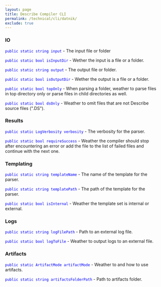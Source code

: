 ```yaml
---
layout: page
title: Describe Compiler CLI
permalink: /technical/cli/datnik/
exclude: true
---
```

### IO
<span style="color:blue">```public static string input```</span> - The input file or folder

<span style="color:blue">```public static bool isInputDir```</span> - Wether the input is a file or a folder.

<span style="color:blue">```public static string output```</span> - The output file or folder.

<span style="color:blue">```public static bool isOutputDir```</span> - Wether the output is a file or a folder.

<span style="color:blue">```public static bool topOnly```</span> - When parsing a folder, weather to parse files in top directory only or parse files in child directories as well.

<span style="color:blue">```public static bool dsOnly```</span> - Weather to omit files that are not Describe source files (".DS").

### Results
<span style="color:blue">```public static LogVerbosity verbosity```</span> - The verbosity for the parser.

<span style="color:blue">```public static bool requireSuccess```</span> - Weather the compiler should stop after encountering an error or add the file to the list of failed files and continue with the next one.

### Templating
<span style="color:blue">```public static string templateName```</span> - The name of the template for the parser.

<span style="color:blue">```public static string templatePath```</span> - The path of the template for the parser.

<span style="color:blue">```public static bool isInternal```</span> - Weather the template set is internal or external.

### Logs
<span style="color:blue">```public static string logFilePath```</span> - Path to an external log file.

<span style="color:blue">```public static bool logToFile```</span> - Weather to output logs to an external file.

### Artifacts
<span style="color:blue">```public static ArtifactMode artifactMode```</span> - Weather to and how to use artifacts.

<span style="color:blue">```public static string artifactsFolderPath```</span> - Path to artifacts folder.